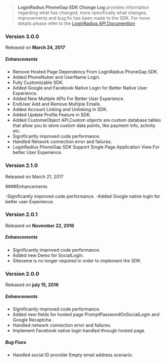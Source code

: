 > **LoginRadius PhoneGap SDK Change Log** provides information regarding what has changed, more specifically what changes, improvements and bug fix has been made to the SDK. For more details please refer to the [LoginRadius API Documention](http://apidocs.loginradius.com/docs/phonegap)


### Version 3.0.0
Released on **March 24,  2017**

##### Enhancements

  - Remove Hosted Page Dependency From LoginRadius PhoneGap SDK.
  - Added PhoneNuber and UserName Login.
  - Fully Customizable SDK.
  - Added Google and Facebook Native Login for Better Native User Experience.
  - Added New Multiple APIs For Better User Experience.
  - EndUser Add and Remove Multiple Emails.
  - Added Account Linking and Unlinking in SDK.
  - Added Update Profile Feature in SDK.
  - Added CustomeObject API,Custom objects are custom database tables that allow you to store custom data points, like payment info, activity etc.
  - Significantly improved code performance.
  - Handled Network connection error and failures.
  - LoginRadius PhoneGap SDK Support Single Page Application View For better User Experience.


### Version 2.1.0
Released on March 21, 2017

####Enhancements

  -Significantly improved code performance.
  -Added Google native login for better user Experience. 
  
  

### Version 2.0.1
Released on **November 22,  2016**

##### Enhancements

  - Significantly improved code performance.
  - Added new Demo for SocialLogin.
  - Sitename is no longer required in order to implement the SDK.



### Version 2.0.0
Released on **july 15,  2016**

##### Enhancements

  - Significantly improved code performance.
  - Added new fields for hosted page PromptPasswordOnSocialLogin and Google Recaptcha .
  - Handled network connection error and failures.
  - Implement Facebook native login handled through hosted page.

##### Bug Fixes
  - Handled social ID provider Empty email address scenario. 
 
 
 








 
